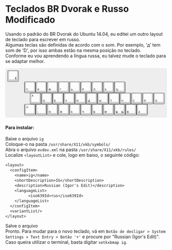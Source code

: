 # Teclados BR Dvorak e Russo Modificado
Usando o padrão do BR Dvorak do Ubuntu 14.04, eu editei um outro layout de teclado para escrever em russo.  
Algumas teclas são definidas de acordo com o som. Por exemplo, 'д' tem som de 'D', por isso ambas estão na mesma posição no teclado.  
Conforme eu vou aprendendo a língua russa, eu talvez mude o teclado para se adaptar melhor.

![](/img/keyboard-layout.png "Layout") 

#### Para instalar:  
Baixe o arquivo `ig`  
Coloque-o na pasta `/usr/share/X11/xkb/symbols/`  
Abra o arquivo `evdev.xml` na pasta `/usr/share/X11/xkb/rules/`  
Localize `<layoutList>` e cole, logo em baixo, o seguinte código:
```
<layout>
  <configItem>
    <name>ig</name>
    <shortDescription>IG</shortDescription>
    <description>Russian (Igor's Edit)</description>
    <languageList>
          <iso639Id>rus</iso639Id>
    </languageList>
  </configItem>
  <variantList/>
</layout>
```
Salve o arquivo  
Pronto. Para mudar para o novo teclado, vá em `Botão de desligar > System Settings > Text Entry > Botão '+'` e procure por "Russian (Igor's Edit)". Caso queira utilizar o terminal, basta digitar `setkxbmap ig`.
